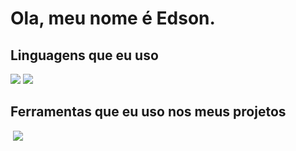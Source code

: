 
# Ola, meu nome é Edson.

## Linguagens que eu uso

<div>
<img src="https://img.shields.io/badge/C-00599C?style=for-the-badge&logo=c&logoColor=white">
<img src="https://img.shields.io/badge/javascript-%23323330.svg?style=for-the-badge&logo=javascript&logoColor=%23F7DF1E">
<div/>

## Ferramentas que eu uso nos meus projetos
<div>
<img src="">
<img src="https://img.shields.io/badge/GIT-E44C30?style=for-the-badge&logo=git&logoColor=white">
<div/>
